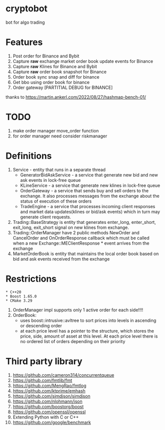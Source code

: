 # cryptobot
bot for algo trading

# Features
1. Post order for Binance and Bybit
2. Capture __raw__ exchange market order book update events for Binance
3. Capture __raw__ Klines for Binance and Bybit  
4. Capture __raw__ order book snapshot for Binance
5. Order book sync snap and diff for binance
6. Get bbo using order book for binance 
7. Order gateway [PARTITIAL DEBUG for BINANCE] 

thanks to https://martin.ankerl.com/2022/08/27/hashmap-bench-01/

# TODO
1. make order manager move_order function
2. for order manager need consider riskmanager 

# Definitions
1. Service - entity that runs in a separate thread
    * GeneratorBidAskService - a service that generate new bid and new ask events in lock-free queue
    * KLineService - a service that generate new klines in lock-free queue
    * OrderGateway - a service that sends buy and sell orders to the exchange. It also processes messages from the exchange about the status of execution of these orders
    * TradeEngine - a service that processes incoming client responses and market data updates(klines or bid/ask events) which in turn may generate client requests.
2. Trading::BaseStrategy is entity that generates enter_long, enter_short, exit_long, exit_short signal on new klines from exchange.
3. Trading::OrderManager have 2 public methods NewOrder and CancelOrder and OnOrderResponse callback which must be called when a new Exchange::MEClientResponse * event arrives from the exchange
4. MarketOrderBook is entity that maintains the local order book based on bid and ask events received from the exchange

# Restrictions
    * C++20
    * Boost 1.65.0
    * CMake 3.29
1. OrderManager impl supports only 1 active order for each side!!!!
2. OrderBook: 
    * uses boost::intrusive::avltree to sort prices into levels in ascending or descending order
    * at each price level has a pointer to the structure, which stores the price, side, amount of asset at this level. At each price level there is no ordered list of orders depending on their priority

# Third party library
1. https://github.com/cameron314/concurrentqueue
2. https://github.com/fmtlib/fmt
3. https://github.com/MengRao/fmtlog
4. https://github.com/ktprime/emhash
5. https://github.com/simdjson/simdjson
6. https://github.com/nlohmann/json
7. https://github.com/boostorg/boost
8. https://github.com/openssl/openssl
9. Extending Python with C or C++
10. https://github.com/google/benchmark

